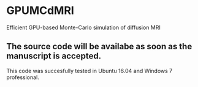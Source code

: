 # GPUMCdMRI
Efficient GPU-based Monte-Carlo simulation of diffusion MRI

## The source code will be availabe as soon as the manuscript is accepted.

This code was succesfully tested in Ubuntu 16.04 and Windows 7 professional.
